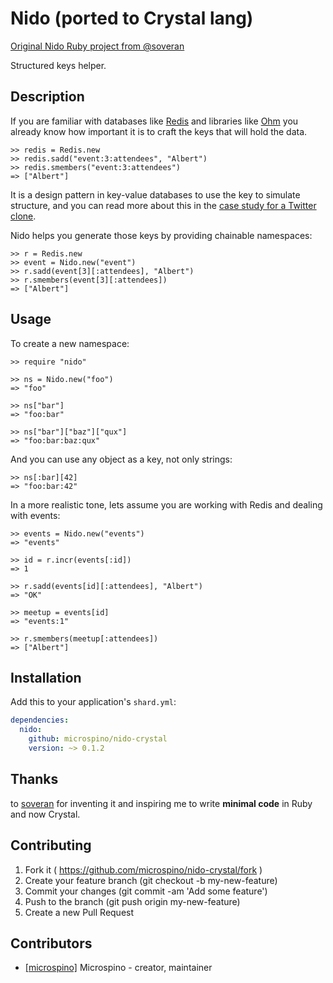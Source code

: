 Nido (ported to Crystal lang)
===

[Original Nido Ruby project from @soveran](https://github.com/soveran/nido)

Structured keys helper.

Description
-----------

If you are familiar with databases like [Redis](http://code.google.com/p/redis)
and libraries like [Ohm](http://ohm.keyvalue.org) you already know how
important it is to craft the keys that will hold the data.

    >> redis = Redis.new
    >> redis.sadd("event:3:attendees", "Albert")
    >> redis.smembers("event:3:attendees")
    => ["Albert"]

It is a design pattern in key-value databases to use the key to simulate
structure, and you can read more about this in the [case study for a
Twitter clone](http://code.google.com/p/redis/wiki/TwitterAlikeExample).

Nido helps you generate those keys by providing chainable namespaces:

    >> r = Redis.new
    >> event = Nido.new("event")
    >> r.sadd(event[3][:attendees], "Albert")
    >> r.smembers(event[3][:attendees])
    => ["Albert"]

Usage
-----------

To create a new namespace:

    >> require "nido"

    >> ns = Nido.new("foo")
    => "foo"

    >> ns["bar"]
    => "foo:bar"

    >> ns["bar"]["baz"]["qux"]
    => "foo:bar:baz:qux"

And you can use any object as a key, not only strings:

    >> ns[:bar][42]
    => "foo:bar:42"

In a more realistic tone, lets assume you are working with Redis and
dealing with events:

    >> events = Nido.new("events")
    => "events"

    >> id = r.incr(events[:id])
    => 1

    >> r.sadd(events[id][:attendees], "Albert")
    => "OK"

    >> meetup = events[id]
    => "events:1"

    >> r.smembers(meetup[:attendees])
    => ["Albert"]

Installation
-----------

Add this to your application's `shard.yml`:

```yaml
dependencies:
  nido:
    github: microspino/nido-crystal
    version: ~> 0.1.2
```

Thanks
-----------

to [soveran](https://github.com/[soveran]) for inventing it and inspiring me to write **minimal code** in Ruby and now Crystal.

Contributing
-----------

1. Fork it ( https://github.com/microspino/nido-crystal/fork )
2. Create your feature branch (git checkout -b my-new-feature)
3. Commit your changes (git commit -am 'Add some feature')
4. Push to the branch (git push origin my-new-feature)
5. Create a new Pull Request

Contributors
-----------

- [[microspino]](https://github.com/[microspino]) Microspino - creator, maintainer
